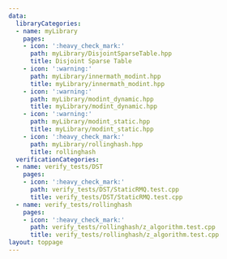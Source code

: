 ```yaml
---
data:
  libraryCategories:
  - name: myLibrary
    pages:
    - icon: ':heavy_check_mark:'
      path: myLibrary/DisjointSparseTable.hpp
      title: Disjoint Sparse Table
    - icon: ':warning:'
      path: myLibrary/innermath_modint.hpp
      title: myLibrary/innermath_modint.hpp
    - icon: ':warning:'
      path: myLibrary/modint_dynamic.hpp
      title: myLibrary/modint_dynamic.hpp
    - icon: ':warning:'
      path: myLibrary/modint_static.hpp
      title: myLibrary/modint_static.hpp
    - icon: ':heavy_check_mark:'
      path: myLibrary/rollinghash.hpp
      title: rollinghash
  verificationCategories:
  - name: verify_tests/DST
    pages:
    - icon: ':heavy_check_mark:'
      path: verify_tests/DST/StaticRMQ.test.cpp
      title: verify_tests/DST/StaticRMQ.test.cpp
  - name: verify_tests/rollinghash
    pages:
    - icon: ':heavy_check_mark:'
      path: verify_tests/rollinghash/z_algorithm.test.cpp
      title: verify_tests/rollinghash/z_algorithm.test.cpp
layout: toppage
---
```

